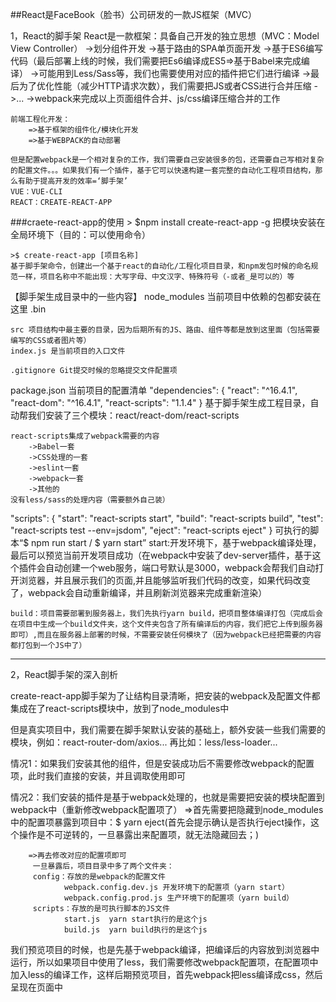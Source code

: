 ##React是FaceBook（脸书）公司研发的一款JS框架（MVC）

1，React的脚手架
React是一款框架：具备自己开发的独立思想（MVC：Model View Controller）
       ->划分组件开发
       ->基于路由的SPA单页面开发
       ->基于ES6编写代码（最后部署上线的时候，我们需要把Es6编译成ES5=>基于Babel来完成编译）
       ->可能用到Less/Sass等，我们也需要使用对应的插件把它们进行编译
       ->最后为了优化性能（减少HTTP请求次数），我们需要把JS或者CSS进行合并压缩
       ->...
       ->webpack来完成以上页面组件合并、js/css编译压缩合并的工作

    前端工程化开发：
        =>基于框架的组件化/模块化开发
        =>基于WEBPACK的自动部署

    但是配置webpack是一个相对复杂的工作，我们需要自己安装很多的包，还需要自己写相对复杂的配置文件。。。如果我们有一个插件，基于它可以快速构建一套完整的自动化工程项目结构，那么有助于提高开发的效率=‘脚手架’
    VUE：VUE-CLI
    REACT：CREATE-REACT-APP


###craete-react-app的使用
    > $npm install create-react-app -g
    把模块安装在全局环境下（目的：可以使用命令）

    >$ create-react-app [项目名称]
    基于脚手架命令，创建出一个基于react的自动化/工程化项目目录，和npm发包时候的命名规范一样，项目名称中不能出现：大写字母、中文汉字、特殊符号（-或者_是可以的）等

【脚手架生成目录中的一些内容】
node_modules 当前项目中依赖的包都安装在这里
    .bin



    src 项目结构中最主要的目录，因为后期所有的JS、路由、组件等都是放到这里面（包括需要编写的CSS或者图片等）
    index.js 是当前项目的入口文件

    .gitignore Git提交时候的忽略提交文件配置项

package.json 当前项目的配置清单
     "dependencies": {
        "react": "^16.4.1",
        "react-dom": "^16.4.1",
        "react-scripts": "1.1.4"
      }
    基于脚手架生成工程目录，自动帮我们安装了三个模块：react/react-dom/react-scripts

    react-scripts集成了webpack需要的内容
        ->Babel一套
        ->CSS处理的一套
        ->eslint一套
        ->webpack一套
        ->其他的
    没有less/sass的处理内容（需要额外自己装）

"scripts": {
    "start": "react-scripts start",
    "build": "react-scripts build",
    "test": "react-scripts test --env=jsdom",
    "eject": "react-scripts eject"
  }
    可执行的脚本“$ npm run start / $ yarn start”
    start:开发环境下，基于webpack编译处理，最后可以预览当前开发项目成功（在webpack中安装了dev-server插件，基于这个插件会自动创建一个web服务，端口号默认是3000，webpack会帮我们自动打开浏览器，并且展示我们的页面,并且能够监听我们代码的改变，如果代码改变了，webpack会自动重新编译，并且刷新浏览器来完成重新渲染）

    build：项目需要部署到服务器上，我们先执行yarn build，把项目整体编译打包（完成后会在项目中生成一个build文件夹，这个文件夹包含了所有编译后的内容，我们把它上传到服务器即可）,而且在服务器上部署的时候，不需要安装任何模块了（因为webpack已经把需要的内容都打包到一个JS中了）

----------------
2，React脚手架的深入剖析

   create-react-app脚手架为了让结构目录清晰，把安装的webpack及配置文件都集成在了react-scripts模块中，放到了node_modules中

   但是真实项目中，我们需要在脚手架默认安装的基础上，额外安装一些我们需要的模块，例如：react-router-dom/axios... 再比如：less/less-loader...

   情况1：如果我们安装其他的组件，但是安装成功后不需要修改webpack的配置项，此时我们直接的安装，并且调取使用即可

   情况2：我们安装的插件是基于webpack处理的，也就是需要把安装的模块配置到webpack中（重新修改webpack配置项了）
        =>首先需要把隐藏到node_modules中的配置项暴露到项目中：$ yarn eject(首先会提示确认是否执行eject操作，这个操作是不可逆转的，一旦暴露出来配置项，就无法隐藏回去；)

        =>再去修改对应的配置项即可
         一旦暴露后，项目目录中多了两个文件夹：
         config：存放的是webpack的配置文件
                webpack.config.dev.js 开发环境下的配置项（yarn start）
                webpack.config.prod.js 生产环境下的配置项（yarn build）
         scripts：存放的是可执行脚本的JS文件
                start.js  yarn start执行的是这个js
                build.js  yarn build执行的是这个js


   我们预览项目的时候，也是先基于webpack编译，把编译后的内容放到浏览器中运行，所以如果项目中使用了less，我们需要修改webpack配置项，在配置项中加入less的编译工作，这样后期预览项目，首先webpack把less编译成css，然后呈现在页面中

































































